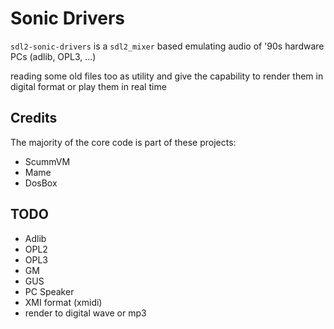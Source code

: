 # Sonic Drivers

`sdl2-sonic-drivers` is a `sdl2_mixer` based emulating audio of '90s hardware PCs (adlib, OPL3, ...)

reading some old files too as utility and give the capability to render them in digital format
or play them in real time

## Credits

The majority of the core code is part of these projects:

- ScummVM
- Mame
- DosBox
	
## TODO

- Adlib
- OPL2
- OPL3
- GM
- GUS
- PC Speaker
- XMI format (xmidi)
- render to digital wave or mp3
